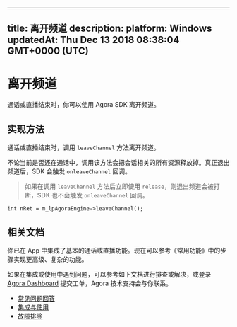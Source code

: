 
---
title: 离开频道
description: 
platform: Windows
updatedAt: Thu Dec 13 2018 08:38:04 GMT+0000 (UTC)
---
# 离开频道
通话或直播结束时，你可以使用 Agora SDK 离开频道。

## 实现方法

通话或直播结束时，调用 <code>leaveChannel</code> 方法离开频道。

不论当前是否还在通话中，调用该方法会把会话相关的所有资源释放掉。真正退出频道后，SDK 会触发 <code>onleaveChannel</code> 回调。

> 如果在调用 <code>leaveChannel</code> 方法后立即使用 <code>release</code>，则退出频道会被打断，SDK 也不会触发 <code>onleaveChannel</code> 回调。

```
int nRet = m_lpAgoraEngine->leaveChannel();
```

## 相关文档
你已在 App 中集成了基本的通话或直播功能。现在可以参考《常用功能》中的步骤实现更高级、复杂的功能。

如果在集成或使用中遇到问题，可以参考如下文档进行排查或解决，或登录 [Agora Dashboard](https://dashboard.agora.io) 提交工单，Agora 技术支持会与你联系。

- [常见问题回答](../../cn/Agora%20Platform/general_questions.md)
- [集成与使用](../../cn/Agora%20Platform/general_questions.md)
- [故障排除](../../cn/Agora%20Platform/general_questions.md)
